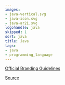 ```yaml
---
images:
- java-vertical.svg
- java-icon.svg
- java-ar21.svg
logohandle: java
skipped: 1
sort: java
title: Java
tags:
- java
- programming_language
---
```


[Official Branding Guidelines](http://www.oracle.com/us/technologies/java/java-licensing-logo-guidelines-1908204.pdf)

[Source](https://upload.wikimedia.org/wikipedia/de/e/e1/Java-Logo.svg)
